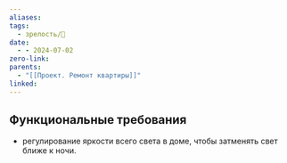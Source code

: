 ```yaml
---
aliases: 
tags:
  - зрелость/🌱
date:
  - - 2024-07-02
zero-link: 
parents:
  - "[[Проект. Ремонт квартиры]]"
linked:
---
```


## Функциональные требования
- регулирование яркости всего света в доме, чтобы затменять свет ближе к ночи.